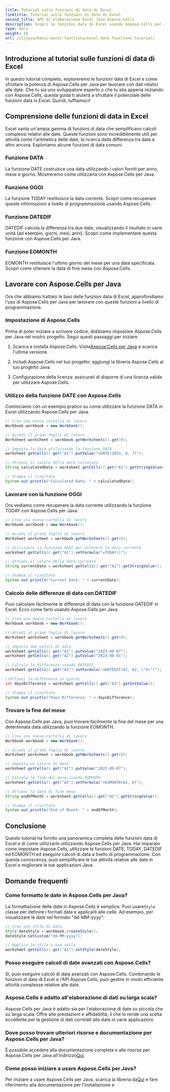 ```yaml
---
title: Tutorial sulle funzioni di data di Excel
linktitle: Tutorial sulle funzioni di data di Excel
second_title: API di elaborazione Excel Java Aspose.Cells
description: Scopri le funzioni data di Excel usando Aspose.Cells per Java. Esplora tutorial passo dopo passo con codice sorgente.
type: docs
weight: 19
url: /it/java/basic-excel-functions/excel-date-functions-tutorial/
---
```


## Introduzione al tutorial sulle funzioni di data di Excel

In questo tutorial completo, esploreremo le funzioni data di Excel e come sfruttare la potenza di Aspose.Cells per Java per lavorare con dati relativi alle date. Che tu sia uno sviluppatore esperto o che tu stia appena iniziando con Aspose.Cells, questa guida ti aiuterà a sfruttare il potenziale delle funzioni data in Excel. Quindi, tuffiamoci!

## Comprensione delle funzioni di data in Excel

Excel vanta un'ampia gamma di funzioni di data che semplificano calcoli complessi relativi alle date. Queste funzioni sono incredibilmente utili per attività come l'aritmetica delle date, la ricerca della differenza tra date e altro ancora. Esploriamo alcune funzioni di data comuni:

### Funzione DATA

La funzione DATE costruisce una data utilizzando i valori forniti per anno, mese e giorno. Mostreremo come utilizzarla con Aspose.Cells per Java.

### Funzione OGGI

La funzione TODAY restituisce la data corrente. Scopri come recuperare queste informazioni a livello di programmazione usando Aspose.Cells.

### Funzione DATEDIF

DATEDIF calcola la differenza tra due date, visualizzando il risultato in varie unità (ad esempio, giorni, mesi, anni). Scopri come implementare questa funzione con Aspose.Cells per Java.

### Funzione EOMONTH

EOMONTH restituisce l'ultimo giorno del mese per una data specificata. Scopri come ottenere la data di fine mese con Aspose.Cells.

## Lavorare con Aspose.Cells per Java

Ora che abbiamo trattato le basi delle funzioni data di Excel, approfondiamo l'uso di Aspose.Cells per Java per lavorare con queste funzioni a livello di programmazione.

### Impostazione di Aspose.Cells

Prima di poter iniziare a scrivere codice, dobbiamo impostare Aspose.Cells per Java nel nostro progetto. Segui questi passaggi per iniziare.

1. Scarica e installa Aspose.Cells: Visita[Aspose.Cells per Java](https://releases.aspose.com/cells/java/) e scarica l'ultima versione.

2. Includi Aspose.Cells nel tuo progetto: aggiungi la libreria Aspose.Cells al tuo progetto Java.

3. Configurazione della licenza: assicurati di disporre di una licenza valida per utilizzare Aspose.Cells.

### Utilizzo della funzione DATE con Aspose.Cells

Cominciamo con un esempio pratico su come utilizzare la funzione DATA in Excel utilizzando Aspose.Cells per Java.

```java
// Crea una nuova cartella di lavoro
Workbook workbook = new Workbook();

// Accedi al primo foglio di lavoro
Worksheet worksheet = workbook.getWorksheets().get(0);

// Imposta la data utilizzando la funzione DATA
worksheet.getCells().get("A1").putValue("=DATE(2023, 9, 7)");

// Ottieni il valore della data calcolato
String calculatedDate = worksheet.getCells().get("A1").getStringValue();

// Stampa il risultato
System.out.println("Calculated Date: " + calculatedDate);
```

### Lavorare con la funzione OGGI

Ora vediamo come recuperare la data corrente utilizzando la funzione TODAY con Aspose.Cells per Java.

```java
// Crea una nuova cartella di lavoro
Workbook workbook = new Workbook();

// Accedi al primo foglio di lavoro
Worksheet worksheet = workbook.getWorksheets().get(0);

// Utilizzare la funzione OGGI per ottenere la data corrente
worksheet.getCells().get("A1").setFormula("=TODAY()");

// Ottieni il valore della data corrente
String currentDate = worksheet.getCells().get("A1").getStringValue();

// Stampa il risultato
System.out.println("Current Date: " + currentDate);
```

### Calcolo delle differenze di data con DATEDIF

Puoi calcolare facilmente le differenze di data con la funzione DATEDIF in Excel. Ecco come farlo usando Aspose.Cells per Java.

```java
// Crea una nuova cartella di lavoro
Workbook workbook = new Workbook();

// Accedi al primo foglio di lavoro
Worksheet worksheet = workbook.getWorksheets().get(0);

// Imposta due valori di data
worksheet.getCells().get("A1").putValue("2023-09-07");
worksheet.getCells().get("A2").putValue("2023-08-01");

// Calcola la differenza usando DATEDIF
worksheet.getCells().get("A3").setFormula("=DATEDIF(A1, A2, \"d\")");

//Ottieni la differenza in giorni
int daysDifference = worksheet.getCells().get("A3").getIntValue();

// Stampa il risultato
System.out.println("Days Difference: " + daysDifference);
```

### Trovare la fine del mese

Con Aspose.Cells per Java, puoi trovare facilmente la fine del mese per una determinata data utilizzando la funzione EOMONTH.

```java
// Crea una nuova cartella di lavoro
Workbook workbook = new Workbook();

// Accedi al primo foglio di lavoro
Worksheet worksheet = workbook.getWorksheets().get(0);

// Imposta un valore di data
worksheet.getCells().get("A1").putValue("2023-09-07");

// Calcola la fine del mese usando EOMONTH
worksheet.getCells().get("A2").setFormula("=EOMONTH(A1, 0)");

// Ottieni la data di fine mese
String endOfMonth = worksheet.getCells().get("A2").getStringValue();

// Stampa il risultato
System.out.println("End of Month: " + endOfMonth);
```

## Conclusione

Questo tutorial ha fornito una panoramica completa delle funzioni data di Excel e di come utilizzarle utilizzando Aspose.Cells per Java. Hai imparato come impostare Aspose.Cells, utilizzare le funzioni DATE, TODAY, DATEDIF ed EOMONTH ed eseguire calcoli di data a livello di programmazione. Con questa conoscenza, puoi semplificare le tue attività relative alle date in Excel e migliorare le tue applicazioni Java.

## Domande frequenti

### Come formatto le date in Aspose.Cells per Java?

 La formattazione delle date in Aspose.Cells è semplice. Puoi usare`Style` classe per definire i formati data e applicarli alle celle. Ad esempio, per visualizzare le date nel formato "dd-MM-yyyy":

```java
// Crea uno stile di data
Style dateStyle = workbook.createStyle();
dateStyle.setCustom("dd-MM-yyyy");

// Applica lo stile a una cella
worksheet.getCells().get("A1").setStyle(dateStyle);
```

### Posso eseguire calcoli di date avanzati con Aspose.Cells?

Sì, puoi eseguire calcoli di data avanzati con Aspose.Cells. Combinando le funzioni di data di Excel e l'API Aspose.Cells, puoi gestire in modo efficiente attività complesse relative alle date.

### Aspose.Cells è adatto all'elaborazione di dati su larga scala?

Aspose.Cells per Java è adatto sia per l'elaborazione di date su piccola che su larga scala. Offre alte prestazioni e affidabilità, il che lo rende una scelta eccellente per la gestione di dati correlati alle date in varie applicazioni.

### Dove posso trovare ulteriori risorse e documentazione per Aspose.Cells per Java?

 È possibile accedere alla documentazione completa e alle risorse per Aspose.Cells per Java all'indirizzo[Qui](https://reference.aspose.com/cells/java/).

### Come posso iniziare a usare Aspose.Cells per Java?

 Per iniziare a usare Aspose.Cells per Java, scarica la libreria da[Qui](https://releases.aspose.com/cells/java/) e fare riferimento alla documentazione per l'installazione e